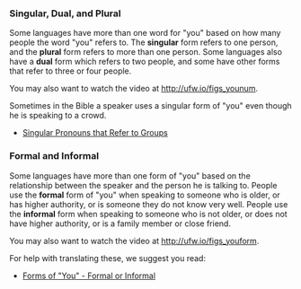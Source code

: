 
### Singular, Dual, and Plural

Some languages have more than one word for "you" based on how many people the word "you" refers to. The **singular** form refers to one person, and the **plural** form refers to more than one person. Some languages also have a **dual** form which refers to two people, and some have other forms that refer to three or four people. 

You may also want to watch the video at http://ufw.io/figs_younum.


Sometimes in the Bible a speaker uses a singular form of "you" even though he is speaking to a crowd. 

* [Singular Pronouns that Refer to Groups](../figs-youcrowd/01.md)

### Formal and Informal

Some languages have more than one form of "you" based on the relationship between the speaker and the person he is talking to. People use the **formal** form of "you" when speaking to someone who is older, or has higher authority, or is someone they do not know very well. People use the **informal** form when speaking to someone who is not older, or does not have higher authority, or is a family member or close friend.

You may also want to watch the video at http://ufw.io/figs_youform.

For help with translating these, we suggest you read:

* [Forms of "You" - Formal or Informal](../figs-youformal/01.md)

